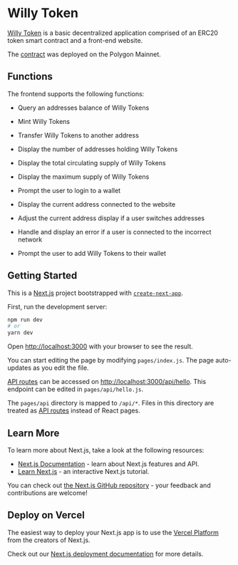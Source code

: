 # Willy Token

[Willy Token](www.willytoken.ca)
is a basic decentralized application comprised of an ERC20 token smart contract and a front-end website.

The [contract](https://polygonscan.com/address/0x2057201f0302d873439fea544ed3c7542acc48e1) was deployed on the Polygon Mainnet.



## Functions
The frontend supports the following functions:

- Query an addresses balance of Willy Tokens
- Mint Willy Tokens
- Transfer Willy Tokens to another address
- Display the number of addresses holding Willy Tokens
- Display the total circulating supply of Willy Tokens
- Display the maximum supply of Willy Tokens

- Prompt the user to login to a wallet
- Display the current address connected to the website
- Adjust the current address display if a user switches addresses
- Handle and display an error if a user is connected to the incorrect network
- Prompt the user to add Willy Tokens to their wallet

 


## Getting Started

This is a [Next.js](https://nextjs.org/) project bootstrapped with [`create-next-app`](https://github.com/vercel/next.js/tree/canary/packages/create-next-app).

First, run the development server:

```bash
npm run dev
# or
yarn dev
```

Open [http://localhost:3000](http://localhost:3000) with your browser to see the result.

You can start editing the page by modifying `pages/index.js`. The page auto-updates as you edit the file.

[API routes](https://nextjs.org/docs/api-routes/introduction) can be accessed on [http://localhost:3000/api/hello](http://localhost:3000/api/hello). This endpoint can be edited in `pages/api/hello.js`.

The `pages/api` directory is mapped to `/api/*`. Files in this directory are treated as [API routes](https://nextjs.org/docs/api-routes/introduction) instead of React pages.

## Learn More

To learn more about Next.js, take a look at the following resources:

- [Next.js Documentation](https://nextjs.org/docs) - learn about Next.js features and API.
- [Learn Next.js](https://nextjs.org/learn) - an interactive Next.js tutorial.

You can check out [the Next.js GitHub repository](https://github.com/vercel/next.js/) - your feedback and contributions are welcome!

## Deploy on Vercel

The easiest way to deploy your Next.js app is to use the [Vercel Platform](https://vercel.com/new?utm_medium=default-template&filter=next.js&utm_source=create-next-app&utm_campaign=create-next-app-readme) from the creators of Next.js.

Check out our [Next.js deployment documentation](https://nextjs.org/docs/deployment) for more details.
